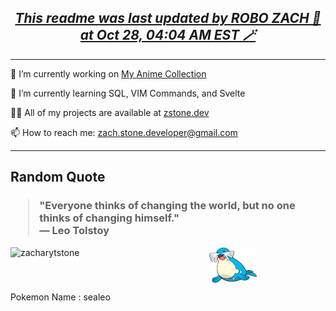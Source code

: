 <a href='https://github.com/ROBO-ZACH'><h2 align="center" style="font-style: italic; font-weight: bold;"> This readme was last updated by ROBO ZACH 🤖 at Oct 28, 04:04 AM EST 🪄 </h2></a>

---

🔭 I’m currently working on [My Anime Collection](https://github.com/ZacharyTStone/My-Anime-Collection)

🌱 I’m currently learning SQL, VIM Commands, and Svelte

👨‍💻 All of my projects are available at [zstone.dev](https://www.zstone.dev/)

📫 How to reach me: [zach.stone.developer@gmail.com](mailto:zach.stone.developer@gmail.com)

---

<!-- Add a Quotes section -->

## Random Quote

<h3>
<blockquote>
  "Everyone thinks of changing the world, but no one thinks of changing himself."
<br>— Leo Tolstoy
</blockquote>
</h3>

<div style="display: flex; flex-wrap: no-wrap; width: 100%; gap: 16px">
        <img width="60%" src="https://github-readme-streak-stats.herokuapp.com/?user=zacharytstone" alt="zacharytstone" />
    <img width="15%" class='poke-img' src='https://raw.githubusercontent.com/PokeAPI/sprites/master/sprites/pokemon/other/dream-world/364.svg' alt='sealeo'/>
</div>

<span class="poke-name"> Pokemon Name : sealeo</span>
